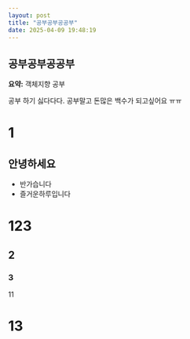 ```yaml
---
layout: post
title: "공부공부공공부"
date: 2025-04-09 19:48:19
---
```


## 공부공부공공부

**요약:** 객체지향 공부

공부 하기 싫다다다.
공부말고 돈많은 백수가 되고싶어요 ㅠㅠ
# 1
## 안녕하세요
- 반가습니다
- 즐거운하루입니다
# 123
## 2
### 3
11
# 13
